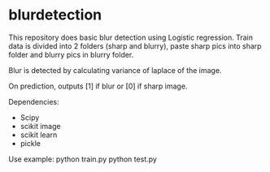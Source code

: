 # blurdetection
This repository does basic blur detection using Logistic regression.
Train data is divided into 2 folders (sharp and blurry), paste sharp pics into sharp folder and blurry pics
in blurry folder.

Blur is detected by calculating variance of laplace of the image.

On prediction, outputs [1] if blur or [0] if sharp image.

Dependencies:
- Scipy
- scikit image
- scikit learn
- pickle

Use example:
python train.py
python test.py

